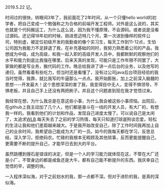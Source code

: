 2019.5.22 记。

时间过的很快，转眼间3年了，我前面花了2年时间，从一个只懂hello world的初学者，把自己变成一个勉强称之为合格的前端开发工程师。对外是这么说的，其实也就是个代码搬运工，为什么这么说，因为我不懂原理，不会源码。或者说是没看过源码。还记得18年初的时候，刚进思迈特几个月，第一次进到像样的软件公司，特别虚，被定位初级开发的我勤奋的像个实习生，每天工作到11-12点，生怕公司因为我能力不足辞退了我，在补充基础的同时，我努力熟悉着公司的产品，我想成为中级，成为高级，和我一起入职的高级开发人员中，我都默默的观察他们的水平和能力到底比我强在哪里。后来天真的发现，可能只是工作年限不同罢了，大家做的都是写业务，搬代码的工作。皓总给我讲了讲一点后台的业务，以及他写的递归，虽然看着有些吃力，但当时还是看懂了，没有过公司java后台项目经验的我当时觉得，我靠，就比我写的牛逼那么一点点。我开始膨胀，加上之前深入脑髓的思想----开发最大！这个思想深深的害了我，我变得目中无人，变得不惧领导，不惧老板，并且自己手上还没有两把刷子。并且这个问题直到现在我才觉悟过来。

我经常在想，为什么我总是在意这些小事，为什么我会被这些小事烦恼。出院后，在github上我主动加了几个人，他们都是奋斗在一线的开发人员，有大厂的，有想我一样的。我看到他们的计划和作品，发现自己进度太慢了。可以说自己是太闲了，太追求[WLB](https://github.com/formulahendry/955.WLB).每天失去了之前的学习热情，每天只知道打球遛狗谈恋爱。轻松的生活让我和他们差距越来越大。于是我开始改变自己，除了工作时间我再加上自己的业余时间，我希望自己能成为大厂的一员。如今的我每天都在学习，反思总结，深入学习，拒绝码农。忙碌的我根本无暇顾及其他琐事，反而更能提醒自己，更需要不断的提升自己，才能早日去到大的平台。

虽然跳槽到搜石是错误的决定，但是一个人的学习能力就体现在这，不管在大厂还是小厂，不管身边的都是咸鱼还是大牛，都有自己能不断提升的东西。我庆幸自己觉悟的早，调整的快。

一入程序深似海，对于之前划水的我，那一点都不深。但对于进阶的我，是真的深似海。
